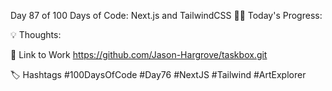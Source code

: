 Day 87 of 100 Days of Code: Next.js and TailwindCSS
👨‍💻 Today's Progress: 

💡 Thoughts:

🔗 Link to Work
https://github.com/Jason-Hargrove/taskbox.git

🏷️ Hashtags
#100DaysOfCode 
#Day76
#NextJS 
#Tailwind 
#ArtExplorer
